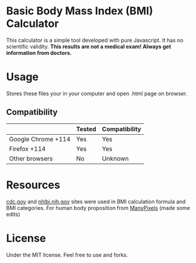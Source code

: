 # Basic Body Mass Index (BMI) Calculator 

This calculator is a simple tool developed with pure Javascript. It has no scientific validity. **This results are not a medical exam! Always get information from doctors.**


# Usage

Stores these files your in your computer and open .html page on browser.


## Compatibility

|                |Tested             |Compatibility                         |
|----------------|-------------------|----------------------------|
|Google Chrome +114 | Yes            | Yes                        |
|Firefox +114       | Yes            | Yes                        |
|Other browsers     | No	         | Unknown                    |


# Resources

[cdc.gov](https://www.cdc.gov/nccdphp/dnpao/growthcharts/training/bmiage/page5_1.html) and [nhlbi.nih.gov](https://www.nhlbi.nih.gov/health/educational/lose_wt/BMI/bmicalc.htm) sites were used in BMI calculation formula and BMI categories. For human body proposition from [ManyPixels](https://www.manypixels.co/gallery) (made some edits)


# License

Under the MIT license. Feel free to use and forks.
